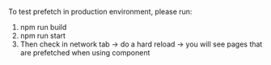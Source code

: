 To test prefetch in production environment, please run:
1. npm run build
2. npm run start
3. Then check in network tab -> do a hard reload -> you will see pages that are prefetched when using <Link> component